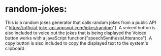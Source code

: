 # random-jokes:
This is a random jokes generator that calls random jokes from a public API ("https://official-joke-api.appspot.com/jokes/random").
A voiced button is also included to voice out the jokes that is being displayed the Voiced button works with a javaScript function("speechSynthesisUtterance").
A copy button is also included to copy the displayed text to the system's clipboard.
